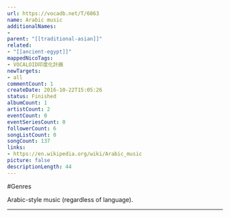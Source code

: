```yaml
---
url: https://vocadb.net/T/6063
name: Arabic music
additionalNames: 
- 
parent: "[[traditional-asian]]"
related:
- "[[ancient-egypt]]"
mappedNicoTags:
- VOCALOID印度化計画
newTargets:
- all
commentCount: 1
createDate: 2016-10-22T15:05:26
status: Finished
albumCount: 1
artistCount: 2
eventCount: 0
eventSeriesCount: 0
followerCount: 6
songListCount: 0
songCount: 137
links: 
- https://en.wikipedia.org/wiki/Arabic_music
picture: false
descriptionLength: 44
---
```


#Genres

Arabic-style music (regardless of language).

---

